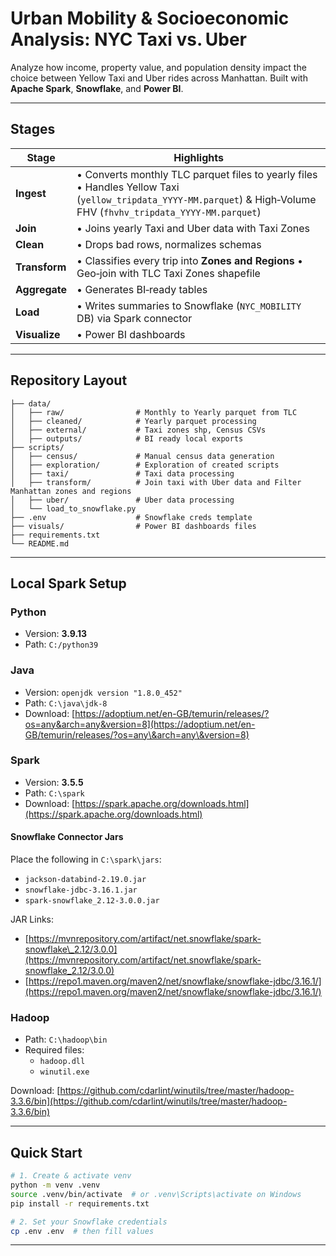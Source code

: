 # Urban Mobility & Socioeconomic Analysis: NYC Taxi vs. Uber


Analyze how income, property value, and population density impact the choice between Yellow Taxi and Uber rides across Manhattan.  Built with **Apache Spark**, **Snowflake**, and **Power BI**.

---

## Stages

| Stage         | Highlights                                                                                                                                          |
| ------------- | --------------------------------------------------------------------------------------------------------------------------------------------------- |
| **Ingest**    | • Converts monthly TLC parquet files to yearly files • Handles Yellow Taxi (`yellow_tripdata_YYYY‑MM.parquet`) & High‑Volume FHV (`fhvhv_tripdata_YYYY‑MM.parquet`)|
| **Join**      | • Joins yearly Taxi and Uber data with Taxi Zones                                                                                                   |
| **Clean**     | • Drops bad rows, normalizes schemas                                                                                                                |
| **Transform** | • Classifies every trip into **Zones and Regions** • Geo‑join with TLC Taxi Zones shapefile                                                         |
| **Aggregate** | • Generates BI‑ready tables                                                                                                                         |
| **Load**      | • Writes summaries to Snowflake (`NYC_MOBILITY` DB) via Spark connector                                                                             |
| **Visualize** | • Power BI dashboards                                                                                                                               |

---

## Repository Layout

```
├── data/
│   ├── raw/                # Monthly to Yearly parquet from TLC
│   ├── cleaned/            # Yearly parquet processing
│   ├── external/           # Taxi zones shp, Census CSVs
│   ├── outputs/            # BI ready local exports
├── scripts/
│   ├── census/             # Manual census data generation  
│   ├── exploration/        # Exploration of created scripts
│   ├── taxi/               # Taxi data processing
│   ├── transform/          # Join taxi with Uber data and Filter Manhattan zones and regions
│   ├── uber/               # Uber data processing
│   └── load_to_snowflake.py                     
├── .env                    # Snowflake creds template
├── visuals/                # Power BI dashboards files
├── requirements.txt
└── README.md 
```

---

## Local Spark Setup

### Python

- Version: **3.9.13**
- Path: `C:/python39`

### Java

- Version: `openjdk version "1.8.0_452"`
- Path: `C:\java\jdk-8`
- Download: [https://adoptium.net/en-GB/temurin/releases/?os=any&arch=any&version=8](https://adoptium.net/en-GB/temurin/releases/?os=any\&arch=any\&version=8)

### Spark

- Version: **3.5.5**
- Path: `C:\spark`
- Download: [https://spark.apache.org/downloads.html](https://spark.apache.org/downloads.html)

#### Snowflake Connector Jars

Place the following in `C:\spark\jars`:

- `jackson-databind-2.19.0.jar`
- `snowflake-jdbc-3.16.1.jar`
- `spark-snowflake_2.12-3.0.0.jar`

JAR Links:

- [https://mvnrepository.com/artifact/net.snowflake/spark-snowflake\_2.12/3.0.0](https://mvnrepository.com/artifact/net.snowflake/spark-snowflake_2.12/3.0.0)
- [https://repo1.maven.org/maven2/net/snowflake/snowflake-jdbc/3.16.1/](https://repo1.maven.org/maven2/net/snowflake/snowflake-jdbc/3.16.1/)

### Hadoop

- Path: `C:\hadoop\bin`
- Required files:
  - `hadoop.dll`
  - `winutil.exe`

Download: [https://github.com/cdarlint/winutils/tree/master/hadoop-3.3.6/bin](https://github.com/cdarlint/winutils/tree/master/hadoop-3.3.6/bin)

---

## Quick Start

```bash
# 1. Create & activate venv
python -m venv .venv
source .venv/bin/activate  # or .venv\Scripts\activate on Windows
pip install -r requirements.txt

# 2. Set your Snowflake credentials
cp .env .env  # then fill values
```

---
